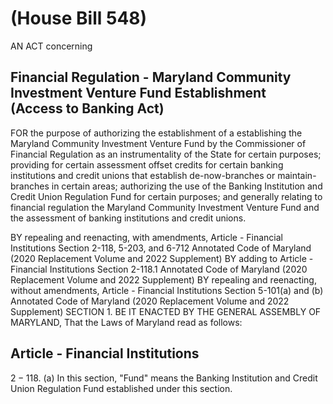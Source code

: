 # (House Bill 548) 

AN ACT concerning

## Financial Regulation - Maryland Community Investment Venture Fund Establishment <br> (Access to Banking Act)

FOR the purpose of authorizing the establishment of a establishing the Maryland Community Investment Venture Fund by the Commissioner of Financial Regulation as an instrumentality of the State for certain purposes; providing for certain assessment offset credits for certain banking institutions and credit unions that establish de-now-branches or maintain-branches in certain areas; authorizing the use of the Banking Institution and Credit Union Regulation Fund for certain purposes; and generally relating to financial regulation the Maryland Community Investment Venture Fund and the assessment of banking institutions and credit unions.

BY repealing and reenacting, with amendments, Article - Financial Institutions
Section 2-118, 5-203, and 6-712
Annotated Code of Maryland
(2020 Replacement Volume and 2022 Supplement)
BY adding to
Article - Financial Institutions
Section 2-118.1
Annotated Code of Maryland
(2020 Replacement Volume and 2022 Supplement)
BY repealing and reenacting, without amendments,
Article - Financial Institutions
Section 5-101(a) and (b)
Annotated Code of Maryland
(2020 Replacement Volume and 2022 Supplement)
SECTION 1. BE IT ENACTED BY THE GENERAL ASSEMBLY OF MARYLAND, That the Laws of Maryland read as follows:

## Article - Financial Institutions

$2-118$.
(a) In this section, "Fund" means the Banking Institution and Credit Union Regulation Fund established under this section.